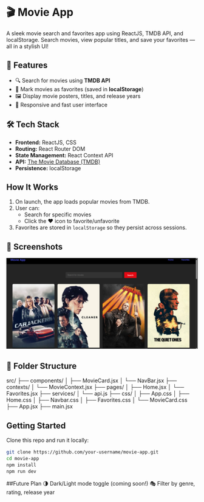 # 🎬 Movie App

A sleek movie search and favorites app using ReactJS, TMDB API, and localStorage. Search movies, view popular titles, and save your favorites — all in a stylish UI!

## 🚀 Features
- 🔍 Search for movies using **TMDB API**
- 🌟 Mark movies as favorites (saved in **localStorage**)
- 🖼️ Display movie posters, titles, and release years
- 🔄 Responsive and fast user interface

## 🛠️ Tech Stack
- **Frontend:** ReactJS, CSS
- **Routing:** React Router DOM
- **State Management:** React Context API
- **API:** [The Movie Database (TMDB)](https://www.themoviedb.org/)
- **Persistence:** localStorage

##  How It Works
1. On launch, the app loads popular movies from TMDB.
2. User can:
   - Search for specific movies
   - Click the ❤️ icon to favorite/unfavorite
3. Favorites are stored in `localStorage` so they persist across sessions.

## 📸 Screenshots
![Home screenshot](./src/screenshots/home%20screenshot.png)


## 📁 Folder Structure
src/
├── components/
│   ├── MovieCard.jsx
│   └── NavBar.jsx
├── contexts/
│   └── MovieContext.jsx
├── pages/
│   ├── Home.jsx
│   └── Favorites.jsx
├── services/
│   └── api.js
├── css/
│   ├── App.css
│   ├── Home.css
│   ├── Navbar.css
│   ├── Favorites.css
│   └── MovieCard.css
├── App.jsx
├── main.jsx

##  Getting Started
Clone this repo and run it locally:
```bash
git clone https://github.com/your-username/movie-app.git
cd movie-app
npm install
npm run dev
```
##Future Plan
🌗 Dark/Light mode toggle (coming soon!)
🎭 Filter by genre, rating, release year



